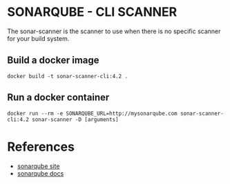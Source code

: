 # SONARQUBE - CLI SCANNER

The sonar-scanner is the scanner to use when there is no specific scanner for your build system.

## Build a docker image

```
docker build -t sonar-scanner-cli:4.2 .
```

## Run a docker container

```
docker run --rm -e SONARQUBE_URL=http://mysonarqube.com sonar-scanner-cli:4.2 sonar-scanner -D [arguments]
```

# References

* [sonarqube site](https://www.sonarqube.org/)
* [sonarqube docs](https://docs.sonarqube.org/latest/)
